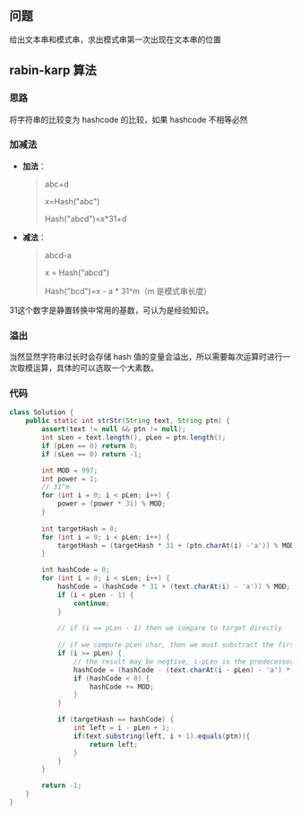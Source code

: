 ## 问题

给出文本串和模式串，求出模式串第一次出现在文本串的位置



## rabin-karp 算法

### 思路

将字符串的比较变为 hashcode 的比较，如果 hashcode 不相等必然



### 加减法

- **加法**：

  > abc+d
  >
  > x=Hash("abc")
  >
  > Hash("abcd")=x*31+d

- **减法**：

  > abcd-a
  >
  > x = Hash("abcd")
  >
  > Hash("bcd")=x - a * 31^m（m 是模式串长度）

31这个数字是静置转换中常用的基数，可认为是经验知识。



### 溢出

当然显然字符串过长时会存储 hash 值的变量会溢出，所以需要每次运算时进行一次取模运算，具体的可以选取一个大素数。



### 代码

```java
class Solution {
    public static int strStr(String text, String ptn) {
        assert(text != null && ptn != null);
        int sLen = text.length(), pLen = ptn.length();
        if (pLen == 0) return 0;
        if (sLen == 0) return -1;

        int MOD = 997;
        int power = 1;
        // 31^m
        for (int i = 0; i < pLen; i++) {
            power = (power * 31) % MOD;
        }
        
        int targetHash = 0;
        for (int i = 0; i < pLen; i++) {
            targetHash = (targetHash * 31 + (ptn.charAt(i) -'a')) % MOD;
        }

        int hashCode = 0;
        for (int i = 0; i < sLen; i++) {
            hashCode = (hashCode * 31 + (text.charAt(i) - 'a')) % MOD;
            if (i < pLen - 1) {
                continue;
            }
            
            // if (i == pLen - 1) then we compare to target directly
			
            // if we compute pLen char, then we must substract the first char
            if (i >= pLen) {
                // the result may be negtive, i-pLen is the predecessor of left
                hashCode = (hashCode - (text.charAt(i - pLen) - 'a') * power) % MOD;
                if (hashCode < 0) {
                    hashCode += MOD;
                }
            }

            if (targetHash == hashCode) {
                int left = i - pLen + 1;
                if(text.substring(left, i + 1).equals(ptn)){
                    return left;
                }
            }
        }

        return -1;
    }
}
```

